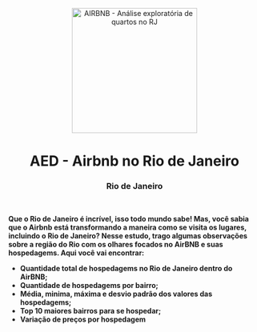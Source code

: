 <p align="center">
<img src="https://upload.wikimedia.org/wikipedia/commons/thumb/6/69/Airbnb_Logo_B%C3%A9lo.svg/2560px-Airbnb_Logo_B%C3%A9lo.svg.png" width="250" title="AIRBNB - Análise exploratória de quartos no RJ"/>
</p>
<h1 align="center"><strong>AED - Airbnb no Rio de Janeiro<strong></h1>
<h3 align="center">Rio de Janeiro</h3><br>
<p> Que o Rio de Janeiro é incrível, isso todo mundo sabe! Mas, você sabia que o Airbnb está transformando a maneira como se visita os lugares, incluindo o Rio de Janeiro? Nesse estudo, trago algumas observações sobre a região
do Rio com os olhares focados no AirBNB e suas hospedagems. Aqui você vai encontrar:</p>
<ul>
  <li>Quantidade total de hospedagems no Rio de Janeiro dentro do AirBNB;</li>
  <li>Quantidade de hospedagems por bairro;</li>
  <li>Média, minima, máxima e desvio padrão dos valores das hospedagems;</li>
  <li>Top 10 maiores bairros para se hospedar;</li>
  <li>Variação de preços por hospedagem</li>
</ul>
